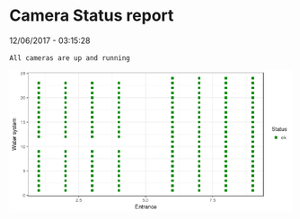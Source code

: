 Camera Status report
================
12/06/2017 - 03:15:28

    All cameras are up and running

![](camreport_files/figure-markdown_github/unnamed-chunk-2-1.png)
